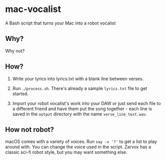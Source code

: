 # mac-vocalist

A Bash script that turns your Mac into a robot vocalist

## Why?

Why not?

## How?

1. Write your lyrics into lyrics.txt with a blank line between verses.

2. Run `./process.sh`. There's already a sample `lyrics.txt` file to get started.

3. Import your robot vocalist's work into your DAW or just send each file to a different friend and have them put the song together - each line is saved in the `output` directory with the name `verse_line_text.wav`.

## How not robot?

macOS comes with a variety of voices. Run `say -v '?'` to get a list to play around with. You can change the voice used in the script. Zarvox has a classic sci-fi robot style, but you may want something else.
